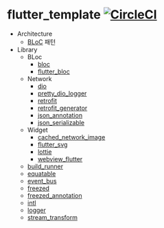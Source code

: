 # flutter_template [![CircleCI](https://dl.circleci.com/status-badge/img/gh/x1210x/FlutterTemplate/tree/main.svg?style=shield)](https://dl.circleci.com/status-badge/redirect/gh/x1210x/FlutterTemplate/tree/main)
* Architecture
  * [BLoC](https://www.didierboelens.com/2018/08/reactive-programming-streams-bloc/) 패턴
* Library
  * BLoc
    * [bloc](https://pub.dev/packages/bloc)
    * [flutter_bloc](https://pub.dev/packages/flutter_bloc)
  * Network
    * [dio](https://pub.dev/packages/dio)
    * [pretty_dio_logger](https://pub.dev/packages/pretty_dio_logger)
    * [retrofit](https://pub.dev/packages/retrofit)
    * [retrofit_generator](https://pub.dev/packages/retrofit_generator)
    * [json_annotation](https://pub.dev/packages/json_annotation)
    * [json_serializable](https://pub.dev/packages/json_serializable)
  * Widget
    * [cached_network_image](https://pub.dev/packages/cached_network_image)
    * [flutter_svg](https://pub.dev/packages/flutter_svg)
    * [lottie](https://pub.dev/packages/lottie)
    * [webview_flutter](https://pub.dev/packages/webview_flutter)
  * [build_runner](https://pub.dev/packages/build_runner)
  * [equatable](https://pub.dev/packages/equatable)
  * [event_bus](https://pub.dev/packages/event_bus)
  * [freezed](https://pub.dev/packages/freezed)
  * [freezed_annotation](https://pub.dev/packages/freezed_annotation)
  * [intl](https://pub.dev/packages/intl)
  * [logger](https://pub.dev/packages/logger)
  * [stream_transform](https://pub.dev/packages/stream_transform)